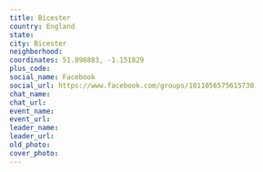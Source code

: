 ```yaml
---
title: Bicester
country: England
state: 
city: Bicester
neighborhood: 
coordinates: 51.898883, -1.151829
plus_code:
social_name: Facebook
social_url: https://www.facebook.com/groups/1011056575615730
chat_name:
chat_url:
event_name:
event_url:
leader_name:
leader_url:
old_photo: 
cover_photo:
---
```

